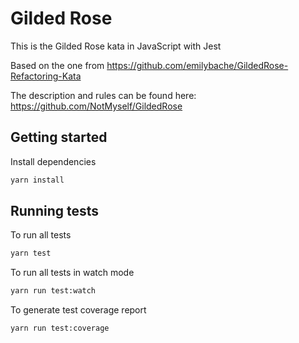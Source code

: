 # Gilded Rose

This is the Gilded Rose kata in JavaScript with Jest

Based on the one from https://github.com/emilybache/GildedRose-Refactoring-Kata

The description and rules can be found here: https://github.com/NotMyself/GildedRose

## Getting started

Install dependencies

```sh
yarn install
```

## Running tests

To run all tests

```sh
yarn test
```

To run all tests in watch mode

```sh
yarn run test:watch
```

To generate test coverage report

```sh
yarn run test:coverage
```
